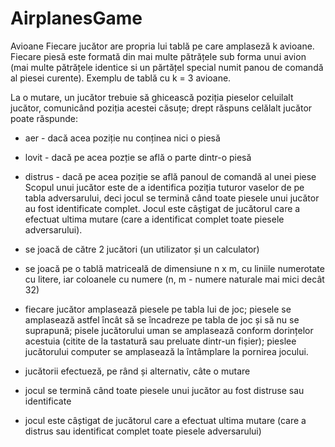 # AirplanesGame
Avioane
Fiecare jucător are propria lui tablă pe care amplaseză k avioane. Fiecare piesă este formată
din mai multe pătrățele sub forma unui avion (mai multe pătrățele identice si un părtățel
special numit panou de comandă al piesei curente).
Exemplu de tablă cu k = 3 avioane.

La o mutare, un jucător trebuie să ghicească poziția pieselor celuilalt jucător, comunicând
poziția acestei căsuțe; drept răspuns celălalt jucător poate răspunde:
- aer - dacă acea poziție nu conținea nici o piesă
- lovit - dacă pe acea pozție se află o parte dintr-o piesă
- distrus - dacă pe acea poziție se află panoul de comandă al unei piese
Scopul unui jucător este de a identifica poziția tuturor vaselor de pe tabla adversarului, deci
jocul se termină când toate piesele unui jucător au fost identificate complet. Jocul este câștigat
de jucătorul care a efectuat ultima mutare (care a identificat complet toate piesele
adversarului). 

- se joacă de către 2 jucători (un utilizator și un calculator)
- se joacă pe o tablă matriceală de dimensiune n x m, cu liniile numerotate cu litere, iar
coloanele cu numere (n, m - numere naturale mai mici decât 32)
- fiecare jucător amplasează piesele pe tabla lui de joc; piesele se amplasează astfel încât să
se încadreze pe tabla de joc și să nu se suprapună; pisele jucătorului uman se amplasează
conform dorințelor acestuia (citite de la tastatură sau preluate dintr-un fișier); pieslee
jucătorului computer se amplasează la întâmplare la pornirea jocului.
- jucătorii efectueză, pe rând și alternativ, câte o mutare
- jocul se termină când toate piesele unui jucător au fost distruse sau identificate
- jocul este câștigat de jucătorul care a efectuat ultima mutare (care a distrus sau identificat
complet toate piesele adversarului) 
